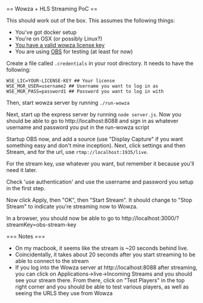 == Wowza + HLS Streaming PoC ==

This should work out of the box.  This assumes the following things:

* You've got docker setup
* You're on OSX (or possibly Linux?)
* [You have a valid wowza license key](https://www.wowza.com/pricing/trial)
* You are using [OBS](https://obsproject.com/download) for testing (at least for now)


Create a file called `.credentials` in your root directory.  It needs to have the following:

```
WSE_LIC=YOUR-LICENSE-KEY ## Your license
WSE_MGR_USER=username2 ## Username you want to log in as
WSE_MGR_PASS=password1 ## Password you want to log in with
```

Then, start wowza server by running `./run-wowza`

Next, start up the express server by running `node server.js`.  Now you should be able to go to http://localhost:8088 and sign in as whatever username and password you put in the run-wowza script

Startup OBS now, and add a source (use "Display Capture" if you want something easy and don't mine inception).  Next, click settings and then Stream, and for the url, use `rtmp://localhost:1935/live`.

For the stream key, use whatever you want, but remember it because you'll need it later.

Check 'use authentication' and use the username and password you setup in the first step.

Now click Apply, then "OK", then "Start Stream".  It should change to "Stop Stream" to indicate you're streaming now to Wowza.

In a browser, you should now be able to go to http://localhost:3000/?streamKey=obs-stream-key

=== Notes ===
* On my macbook, it seems like the stream is ~20 seconds behind live.
* Coincidentally, it takes about 20 seconds after you start streaming to be able to connect to the stream
* If you log into the Wowza server at http://localhost:8088 after streaming, you can click on Applications->live->Incoming Streams and you should see your stream there.  From there, click on "Test Players" in the top right corner and you should be able to test various players, as well as seeing the URLS they use from Wowza
